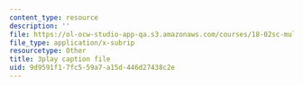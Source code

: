 ```yaml
---
content_type: resource
description: ''
file: https://ol-ocw-studio-app-qa.s3.amazonaws.com/courses/18-02sc-multivariable-calculus-fall-2010/9d9591f17fc559a7a15d446d27438c2e_ImzS_gSbjK4.vtt
file_type: application/x-subrip
resourcetype: Other
title: 3play caption file
uid: 9d9591f1-7fc5-59a7-a15d-446d27438c2e
---
```

